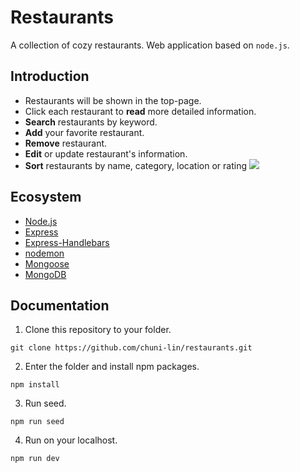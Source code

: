 # Restaurants

A collection of cozy restaurants. Web application based on `node.js`.

## Introduction

- Restaurants will be shown in the top-page.
- Click each restaurant to **read** more detailed information.
- **Search** restaurants by keyword.
- **Add** your favorite restaurant.
- **Remove** restaurant.
- **Edit** or update restaurant's information.
- **Sort** restaurants by name, category, location or rating
  ![](https://i.imgur.com/QCK53IZ.jpg)

## Ecosystem

- [Node.js](https://nodejs.org/en/)
- [Express](https://www.npmjs.com/package/express)
- [Express-Handlebars](https://www.npmjs.com/package/express-handlebars)
- [nodemon](https://www.npmjs.com/package/nodemon)
- [Mongoose](https://www.npmjs.com/package/mongoose)
- [MongoDB](https://www.mongodb.com/try/download/community)

## Documentation

1. Clone this repository to your folder.

```
git clone https://github.com/chuni-lin/restaurants.git
```

2. Enter the folder and install npm packages.

```
npm install
```

3. Run seed.

```
npm run seed
```

4. Run on your localhost.

```
npm run dev
```
